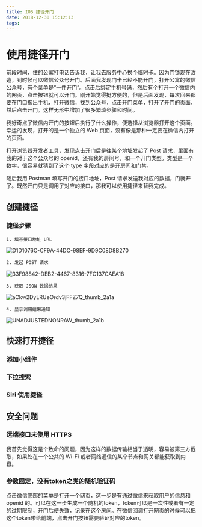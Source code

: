 ```yaml
---
title: IOS 捷径开门
date: 2018-12-30 15:12:13
tags:
---
```

# 使用捷径开门
前段时间，住的公寓打电话告诉我，让我去服务中心换个临时卡。因为门锁现在改造，到时候可以微信公众号开门。后面我发现门卡已经不能开门，打开公寓的微信公众号，有个菜单是“一件开门”。点击后绑定手机号码，然后有个打开一个微信内的网页，点击按钮就可以开门。刚开始觉得挺方便的，但是后面发现，每次回来都要在门口掏出手机，打开微信，找到公众号，点击开门菜单，打开了开门的页面，然后点击开门。这样无形中增加了很多繁琐步骤和时间。

我好奇点了微信内开门的按钮后执行了什么操作，便选择从浏览器打开这个页面。幸运的发现，打开的是一个独立的 Web 页面，没有像是那种一定要在微信内打开的页面。

打开浏览器开发者工具，发现点击开门后是往某个地址发起了 Post 请求，里面有我的对于这个公众号的 openid，还有我的房间号，和一个开门类型。类型是一个数字，很容易就猜到了这个 type 字段对应的是开房间和门禁。

随后我用 Postman 填写开门的接口地址，Post 请求发送我对应的数据，门就开了。既然开门只是调用了对应的接口，那我可以使用捷径来替我完成。

## 创建捷径
### 捷径步骤
	1. 填写接口地址 URL
![D1D1076C-CF9A-44DC-98EF-9D9C08D8B270](/images/D1D1076C-CF9A-44DC-98EF-9D9C08D8B270.png)



	2. 发起 POST 请求
	
![33F98842-DEB2-4467-8316-7FC137CAEA18](/images/33F98842-DEB2-4467-8316-7FC137CAEA18-1.png)



	3. 获取 JSON 数据结果
![aCkw2DyLRUeOrdv3jFFZ7Q_thumb_2a1a](/images/aCkw2DyLRUeOrdv3jFFZ7Q_thumb_2a1a-1.jpg)

	4. 显示调用结果通知

![UNADJUSTEDNONRAW_thumb_2a1b](/images/UNADJUSTEDNONRAW_thumb_2a1b-1.jpg)



## 快速打开捷径
### 添加小组件
### 下拉搜索
### Siri 使用捷径

## 安全问题
### 远端接口未使用 HTTPS
我首先觉得这是个致命的问题，因为这样的数据传输相当于透明，容易被第三方截取，如果处在一个公共的 Wi-Fi 或者网络通信的某个节点和网关都能获取到内容。
### 参数固定，没有token之类的随机验证码
点击微信底部的菜单是打开一个网页，这一步是有通过微信来获取用户的信息和 openid 的。可以在这一步生成一个随机的token，token可以是一次性或者有一定的过期限制，开门后便失效，记录在这个房间。在微信回调打开网页的时候可以把这个token带给前端，点击开门按钮需要验证对应的token。



